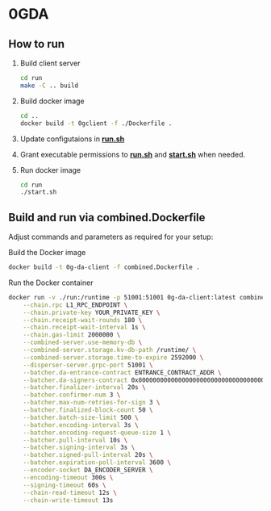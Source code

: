 # 0GDA

## How to run

1. Build client server

    ```bash
    cd run
    make -C .. build
    ```

2. Build docker image

    ```bash
    cd ..
    docker build -t 0gclient -f ./Dockerfile .
    ```

3. Update configutaions in **[run.sh](run.sh)**

4. Grant executable permissions to **[run.sh](run.sh)** and **[start.sh](start.sh)** when needed.

5. Run docker image
    ```bash
    cd run
    ./start.sh
    ```

## Build and run via combined.Dockerfile
Adjust commands and parameters as required for your setup:

Build the Docker image

```bash
docker build -t 0g-da-client -f combined.Dockerfile .
```

Run the Docker container

```bash
docker run -v ./run:/runtime -p 51001:51001 0g-da-client:latest combined \
    --chain.rpc L1_RPC_ENDPOINT \
    --chain.private-key YOUR_PRIVATE_KEY \
    --chain.receipt-wait-rounds 180 \
    --chain.receipt-wait-interval 1s \
    --chain.gas-limit 2000000 \
    --combined-server.use-memory-db \
    --combined-server.storage.kv-db-path /runtime/ \
    --combined-server.storage.time-to-expire 2592000 \
    --disperser-server.grpc-port 51001 \
    --batcher.da-entrance-contract ENTRANCE_CONTRACT_ADDR \
    --batcher.da-signers-contract 0x0000000000000000000000000000000000001000 \
    --batcher.finalizer-interval 20s \
    --batcher.confirmer-num 3 \
    --batcher.max-num-retries-for-sign 3 \
    --batcher.finalized-block-count 50 \
    --batcher.batch-size-limit 500 \
    --batcher.encoding-interval 3s \
    --batcher.encoding-request-queue-size 1 \
    --batcher.pull-interval 10s \
    --batcher.signing-interval 3s \
    --batcher.signed-pull-interval 20s \
    --batcher.expiration-poll-interval 3600 \
    --encoder-socket DA_ENCODER_SERVER \
    --encoding-timeout 300s \
    --signing-timeout 60s \
    --chain-read-timeout 12s \
    --chain-write-timeout 13s
```
